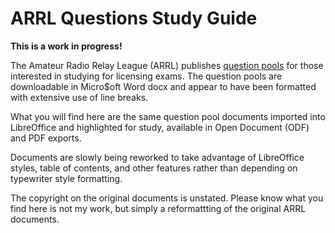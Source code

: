 # ARRL Questions Study Guide

**This is a work in progress!**

The Amateur Radio Relay League (ARRL) publishes [question pools](https://www.arrl.org/question-pools) for those interested in studying for licensing exams. The question pools are downloadable in Micro$oft Word docx and appear to have been formatted with extensive use of line breaks.

What you will find here are the same question pool documents imported into LibreOffice and highlighted for study, available in Open Document (ODF) and PDF exports.

Documents are slowly being reworked to take advantage of LibreOffice styles, table of contents, and other features rather than depending on typewriter style formatting.

The copyright on the original documents is unstated. Please know what you find here is not my work, but simply a reformattting of the original ARRL documents.
